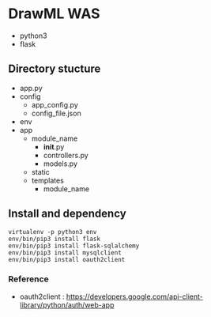 # DrawML WAS
 * python3
 * flask

## Directory stucture
* app.py
* config
    * app_config.py
    * config_file.json
* env
* app
    * module_name
        * __init__.py
        * controllers.py
        * models.py
    * static
    * templates
        * module_name

## Install and dependency
    virtualenv -p python3 env
    env/bin/pip3 install flask
    env/bin/pip3 install flask-sqlalchemy
    env/bin/pip3 install mysqlclient
    env/bin/pip3 install oauth2client


### Reference
* oauth2client : https://developers.google.com/api-client-library/python/auth/web-app
